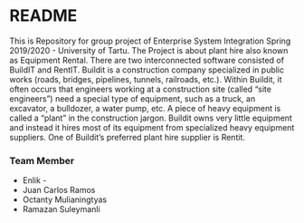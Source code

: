 # README #

This is Repository for group project of Enterprise System Integration Spring 2019/2020 - University of Tartu.
The Project is about plant hire also known as Equipment Rental. There are two interconnected software consisted 
of BuildIT and RentIT. 
Buildit is a construction company specialized in public works (roads, bridges, pipelines, tunnels,
railroads, etc.). Within Buildit, it often occurs that engineers working at a construction site (called
“site engineers”) need a special type of equipment, such as a truck, an excavator, a bulldozer, a
water pump, etc. A piece of heavy equipment is called a “plant” in the construction jargon.
Buildit owns very little equipment and instead it hires most of its equipment from specialized heavy
equipment suppliers. One of Buildit’s preferred plant hire supplier is Rentit.


### Team Member ###

* Enlik -
* Juan Carlos Ramos
* Octanty Mulianingtyas
* Ramazan Suleymanli
